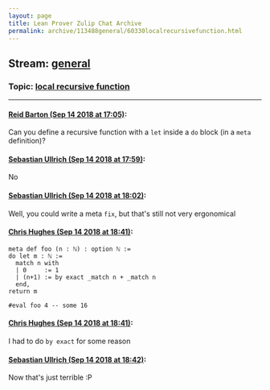 ```yaml
---
layout: page
title: Lean Prover Zulip Chat Archive 
permalink: archive/113488general/60330localrecursivefunction.html
---
```


## Stream: [general](index.html)
### Topic: [local recursive function](60330localrecursivefunction.html)

---

#### [Reid Barton (Sep 14 2018 at 17:05)](https://leanprover.zulipchat.com/#narrow/stream/113488-general/topic/local%20recursive%20function/near/133958735):
Can you define a recursive function with a `let` inside a `do` block (in a `meta` definition)?

#### [Sebastian Ullrich (Sep 14 2018 at 17:59)](https://leanprover.zulipchat.com/#narrow/stream/113488-general/topic/local%20recursive%20function/near/133962580):
No

#### [Sebastian Ullrich (Sep 14 2018 at 18:02)](https://leanprover.zulipchat.com/#narrow/stream/113488-general/topic/local%20recursive%20function/near/133962812):
Well, you could write a meta `fix`, but that's still not very ergonomical

#### [Chris Hughes (Sep 14 2018 at 18:41)](https://leanprover.zulipchat.com/#narrow/stream/113488-general/topic/local%20recursive%20function/near/133964819):
```lean
meta def foo (n : ℕ) : option ℕ :=
do let m : ℕ :=
  match n with
  | 0     := 1
  | (n+1) := by exact _match n + _match n
  end,
return m
 
#eval foo 4 -- some 16

```

#### [Chris Hughes (Sep 14 2018 at 18:41)](https://leanprover.zulipchat.com/#narrow/stream/113488-general/topic/local%20recursive%20function/near/133964837):
I had to do `by exact` for some reason

#### [Sebastian Ullrich (Sep 14 2018 at 18:42)](https://leanprover.zulipchat.com/#narrow/stream/113488-general/topic/local%20recursive%20function/near/133964901):
Now that's just terrible :P

